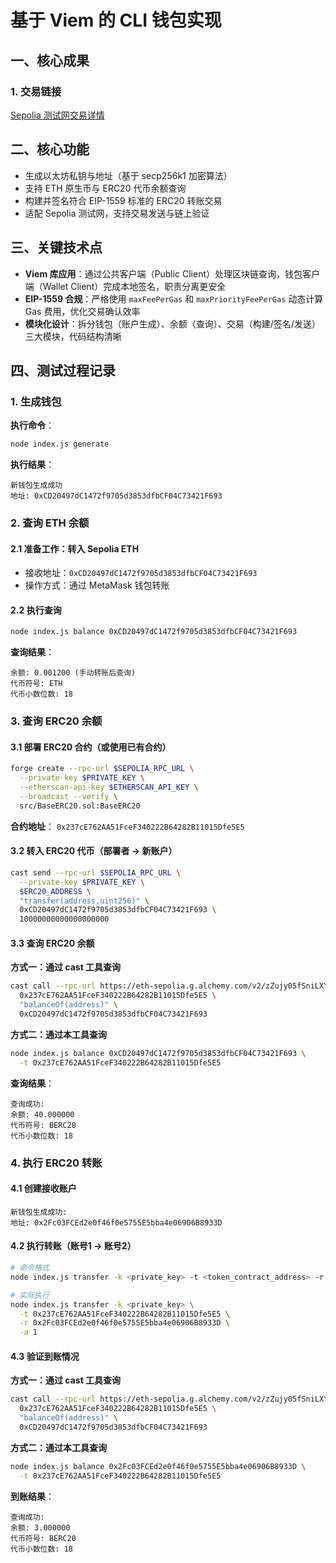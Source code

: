# 基于 Viem 的 CLI 钱包实现

## 一、核心成果
### 1. 交易链接
[Sepolia 测试网交易详情](https://sepolia.etherscan.io/tx/0x0f602356f50cc07cd1eb6598d3afc640174bcd994deda4a67e5fd6b08422d5c1)


## 二、核心功能
- 生成以太坊私钥与地址（基于 secp256k1 加密算法）
- 支持 ETH 原生币与 ERC20 代币余额查询
- 构建并签名符合 EIP-1559 标准的 ERC20 转账交易
- 适配 Sepolia 测试网，支持交易发送与链上验证


## 三、关键技术点
- **Viem 库应用**：通过公共客户端（Public Client）处理区块链查询，钱包客户端（Wallet Client）完成本地签名，职责分离更安全
- **EIP-1559 合规**：严格使用 `maxFeePerGas` 和 `maxPriorityFeePerGas` 动态计算 Gas 费用，优化交易确认效率
- **模块化设计**：拆分钱包（账户生成）、余额（查询）、交易（构建/签名/发送）三大模块，代码结构清晰


## 四、测试过程记录

### 1. 生成钱包
**执行命令**：
```bash
node index.js generate
```

**执行结果**：
```
新钱包生成成功
地址: 0xCD20497dC1472f9705d3853dfbCF04C73421F693
```


### 2. 查询 ETH 余额
#### 2.1 准备工作：转入 Sepolia ETH
- 接收地址：`0xCD20497dC1472f9705d3853dfbCF04C73421F693`
- 操作方式：通过 MetaMask 钱包转账

#### 2.2 执行查询
```bash
node index.js balance 0xCD20497dC1472f9705d3853dfbCF04C73421F693
```

**查询结果**：
```
余额: 0.001200 (手动转账后查询)
代币符号: ETH
代币小数位数: 18
```


### 3. 查询 ERC20 余额
#### 3.1 部署 ERC20 合约（或使用已有合约）
```bash
forge create --rpc-url $SEPOLIA_RPC_URL \
  --private-key $PRIVATE_KEY \
  --etherscan-api-key $ETHERSCAN_API_KEY \
  --broadcast --verify \
  src/BaseERC20.sol:BaseERC20
```

**合约地址**：
`0x237cE762AA51FceF340222B64282B11015Dfe5E5`

#### 3.2 转入 ERC20 代币（部署者 → 新账户）
```bash
cast send --rpc-url $SEPOLIA_RPC_URL \
  --private-key $PRIVATE_KEY \
  $ERC20_ADDRESS \
  "transfer(address,uint256)" \
  0xCD20497dC1472f9705d3853dfbCF04C73421F693 \
  10000000000000000000
```

#### 3.3 查询 ERC20 余额
**方式一：通过 cast 工具查询**
```bash
cast call --rpc-url https://eth-sepolia.g.alchemy.com/v2/zZujy05fSniLXYHDozs6s \
  0x237cE762AA51FceF340222B64282B11015Dfe5E5 \
  "balanceOf(address)" \
  0xCD20497dC1472f9705d3853dfbCF04C73421F693
```

**方式二：通过本工具查询**
```bash
node index.js balance 0xCD20497dC1472f9705d3853dfbCF04C73421F693 \
  -t 0x237cE762AA51FceF340222B64282B11015Dfe5E5
```

**查询结果**：
```
查询成功:
余额: 40.000000
代币符号: BERC20
代币小数位数: 18
```


### 4. 执行 ERC20 转账
#### 4.1 创建接收账户
```
新钱包生成成功:
地址: 0x2Fc03FCEd2e0f46f0e5755E5bba4e06906B8933D
```

#### 4.2 执行转账（账号1 → 账号2）
```bash
# 命令格式
node index.js transfer -k <private_key> -t <token_contract_address> -r <recipient_address> -a <amount>

# 实际执行
node index.js transfer -k <private_key> \
  -t 0x237cE762AA51FceF340222B64282B11015Dfe5E5 \
  -r 0x2Fc03FCEd2e0f46f0e5755E5bba4e06906B8933D \
  -a 1
```

#### 4.3 验证到账情况
**方式一：通过 cast 工具查询**
```bash
cast call --rpc-url https://eth-sepolia.g.alchemy.com/v2/zZujy05fSniLXYHDozs6s \
  0x237cE762AA51FceF340222B64282B11015Dfe5E5 \
  "balanceOf(address)" \
  0xCD20497dC1472f9705d3853dfbCF04C73421F693
```

**方式二：通过本工具查询**
```bash
node index.js balance 0x2Fc03FCEd2e0f46f0e5755E5bba4e06906B8933D \
  -t 0x237cE762AA51FceF340222B64282B11015Dfe5E5
```

**到账结果**：
```
查询成功:
余额: 3.000000
代币符号: BERC20
代币小数位数: 18
```